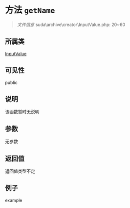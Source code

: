 # 方法 `getName`



> *文件信息* suda\archive\creator\InputValue.php: 20~60

## 所属类 

[InputValue](../InputValue.md)

## 可见性

 public 

## 说明

该函数暂时无说明


## 参数


无参数


## 返回值

返回值类型不定


## 例子

example